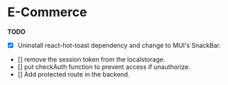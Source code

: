 # E-Commerce

**TODO**

- [x] Uninstall react-hot-toast dependency and change to MUI's SnackBar.
- [] remove the session token from the localstorage.
- [] put checkAuth function to prevent access if unauthorize.
- [] Add protected route in the backend.
